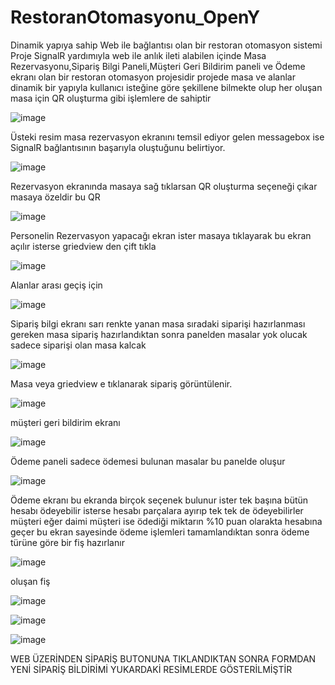 # RestoranOtomasyonu_OpenY
Dinamik yapıya sahip Web ile bağlantısı olan bir restoran otomasyon sistemi
Proje SignalR yardımıyla web ile anlık ileti alabilen içinde Masa Rezervasyonu,Sipariş Bilgi Paneli,Müşteri Geri Bildirim paneli ve Ödeme ekranı olan bir restoran otomasyon 
projesidir projede masa ve alanlar dinamik bir yapıyla kullanıcı isteğine  göre şekillene bilmekte olup her oluşan masa için QR oluşturma gibi işlemlere de sahiptir 

![image](https://github.com/BFM2065/RestoranOtomasyonu_OpenY/assets/128481217/2705ebff-00bb-4e72-ba0b-bb9eb0b28e97)

Üsteki resim masa rezervasyon ekranını temsil ediyor gelen messagebox ise SignalR bağlantısının başarıyla oluştuğunu belirtiyor.

![image](https://github.com/BFM2065/RestoranOtomasyonu_OpenY/assets/128481217/b3198a21-0492-45e4-848d-e734ab1a9724)

Rezervasyon ekranında masaya sağ tıklarsan QR oluşturma seçeneği çıkar masaya özeldir bu QR

![image](https://github.com/BFM2065/RestoranOtomasyonu_OpenY/assets/128481217/bffb5590-329a-48af-99a5-be1759593731)

Personelin Rezervasyon yapacağı ekran ister masaya tıklayarak bu ekran açılır isterse griedview den çift tıkla

![image](https://github.com/BFM2065/RestoranOtomasyonu_OpenY/assets/128481217/15f2a7e6-a26d-4291-a0b2-0499d82d1e1f)

   Alanlar arası geçiş için 

![image](https://github.com/BFM2065/RestoranOtomasyonu_OpenY/assets/128481217/b6337c06-0c8d-4561-af07-fced0920c8a3)

Sipariş bilgi ekranı sarı renkte yanan masa sıradaki siparişi hazırlanması gereken masa sipariş hazırlandıktan sonra panelden masalar yok olucak sadece siparişi olan masa kalcak 

![image](https://github.com/BFM2065/RestoranOtomasyonu_OpenY/assets/128481217/d3d874ba-df15-47b2-9a43-aeecafce9bdc)

Masa veya griedview e tıklanarak sipariş görüntülenir.

![image](https://github.com/BFM2065/RestoranOtomasyonu_OpenY/assets/128481217/b140aa54-e9b3-4415-8a62-72c5debf6403)

müşteri geri bildirim ekranı 

![image](https://github.com/BFM2065/RestoranOtomasyonu_OpenY/assets/128481217/188e9046-82b8-4b0b-87be-bfb358b6648f)

Ödeme paneli sadece ödemesi bulunan masalar bu panelde oluşur

![image](https://github.com/BFM2065/RestoranOtomasyonu_OpenY/assets/128481217/a64094cb-8cb9-4fe3-a82b-cc5c2da68a13)

Ödeme ekranı bu ekranda birçok seçenek bulunur ister tek başına bütün hesabı ödeyebilir isterse hesabı parçalara ayırıp tek tek de ödeyebilirler müşteri eğer daimi müşteri ise
ödediği miktarın %10 puan olarakta hesabına geçer bu ekran sayesinde ödeme  işlemleri tamamlandıktan sonra ödeme türüne göre bir fiş hazırlanır

![image](https://github.com/BFM2065/RestoranOtomasyonu_OpenY/assets/128481217/e3bb2928-8b48-4395-a623-f90cfffc16c2)

oluşan fiş 

![image](https://github.com/BFM2065/RestoranOtomasyonu_OpenY/assets/128481217/023e421e-f6e5-4f4b-96f1-5bb8828951b9)

![image](https://github.com/BFM2065/RestoranOtomasyonu_OpenY/assets/128481217/0f0c42c5-674f-4c10-ac60-c0567d7759e8)

![image](https://github.com/BFM2065/RestoranOtomasyonu_OpenY/assets/128481217/6cde37a5-8d9c-409f-9675-d9ecf8280d58)

WEB ÜZERİNDEN SİPARİŞ BUTONUNA TIKLANDIKTAN SONRA FORMDAN YENİ SİPARİŞ BİLDİRİMİ YUKARDAKİ RESİMLERDE GÖSTERİLMİŞTİR










